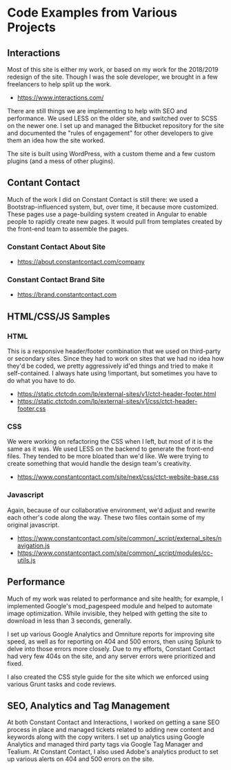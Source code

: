 # Code Examples from Various Projects

## Interactions

Most of this site is either my work, or based on my work for the 2018/2019 redesign of the site. Though I was the sole developer, we brought in a few freelancers to help split up the work. 

* https://www.interactions.com/

There are still things we are implementing to help with SEO and performance. We used LESS on the older site, and switched over to SCSS on the newer one. I set up and managed the Bitbucket repository for the site and documented the "rules of engagement" for other developers to give them an idea how the site worked. 

The site is built using WordPress, with a custom theme and a few custom plugins (and a mess of other plugins). 

## Contant Contact

Much of the work I did on Constant Contact is still there: we used a Bootstrap-influenced system, but, over time, it because more customized. These pages use a page-building system created in Angular to enable people to rapidly create new pages. It would pull from templates created by the front-end team to assemble the pages.

### Constant Contact About Site
* https://about.constantcontact.com/company

### Constant Contact Brand Site
* https://brand.constantcontact.com

## HTML/CSS/JS Samples

### HTML

This is a responsive header/footer combination that we used on third-party or secondary sites. Since they had to work on sites that we had no idea how they'd be coded, we pretty aggressively id'ed things and tried to make it self-contained. I always hate using !important, but sometimes you have to do what you have to do. 

* https://static.ctctcdn.com/lp/external-sites/v1/ctct-header-footer.html
* https://static.ctctcdn.com/lp/external-sites/v1/css/ctct-header-footer.css

### CSS

We were working on refactoring the CSS when I left, but most of it is the same as it was. We used LESS on the backend to generate the front-end files. They tended to be more bloated than we'd like. We were trying to create something that would handle the design team's creativity.

* https://www.constantcontact.com/site/next/css/ctct-website-base.css

### Javascript

Again, because of our collaborative environment, we'd adjust and rewrite each other's code along the way. These two files contain some of my original javascript.

* https://www.constantcontact.com/site/common/_script/external_sites/navigation.js
* https://www.constantcontact.com/site/common/_script/modules/cc-utils.js

## Performance

Much of my work was related to performance and site health; for example, I implemented Google's mod_pagespeed module and helped to automate image optimization. While invisible, they helped with getting the site to download in less than 3 seconds, generally.

I set up various Google Analytics and Omniture reports for improving site speed, as well as for reporting on 404 and 500 errors, then using Splunk to delve into those errors more closely. Due to my efforts, Constant Contact had very few 404s on the site, and any server errors were prioritized and fixed.

I also created the CSS style guide for the site which we enforced using various Grunt tasks and code reviews.

## SEO, Analytics and Tag Management

At both Constant Contact and Interactions, I worked on getting a sane SEO process in place and managed tickets related to adding new content and keywords along with the copy writers. I set up analytics using Google Analytics and managed third party tags via Google Tag Manager and Tealium. At Constant Contact, I also used Adobe's analytics product to set up various alerts on 404 and 500 errors on the site. 
